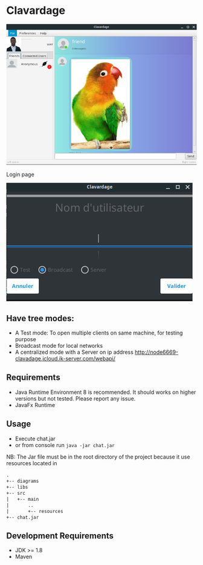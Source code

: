# Clavardage
 
![alt text](./Clavardage.png "ScreenShot")


Login page

![alt text](./Clavardage_login.png "ScreenShot")


## Have tree modes:

+ A Test mode:  To open multiple clients on same machine, for testing purpose
+ Broadcast mode for local networks
+ A centralized mode with a Server on ip address http://node6669-clavadage.jcloud.ik-server.com/webapi/

## Requirements
+ Java Runtime Environment 8 is recommended. It should works on higher versions but not tested.
Please report any issue.
+ JavaFx Runtime


## Usage

+ Execute chat.jar 
+ or from console run `java -jar chat.jar`

NB: The Jar file must be in the root directory of the project because it use resources located in 
```
.
+-- diagrams
+-- libs
+-- src
|   +-- main
|       ..
|       +-- resources
+-- chat.jar
``` 
## Development Requirements

+ JDK >= 1.8
+ Maven
